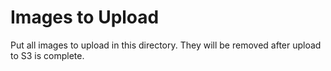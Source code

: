 # Images to Upload

Put all images to upload in this directory. They will be removed after upload to S3 is complete.

